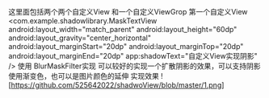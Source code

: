 这里面包括两个两个自定义View 和一个自定义ViewGrop
第一个自定义View     
<com.example.shadowlibrary.MaskTextView
            android:layout_width="match_parent"
            android:layout_height="60dp"
            android:layout_gravity="center_horizontal"
            android:layout_marginStart="20dp"
            android:layout_marginTop="20dp"
            android:layout_marginEnd="20dp"
            app:shadowText="自定义View实现阴影" />
使用 BlurMaskFilter实现
可以较好的实现一个扩散阴影的效果，可以支持阴影使用渐变色，也可以是图片颜色的延伸
实现效果
![https://github.com/525642022/shadwoView/blob/master/1.png]
